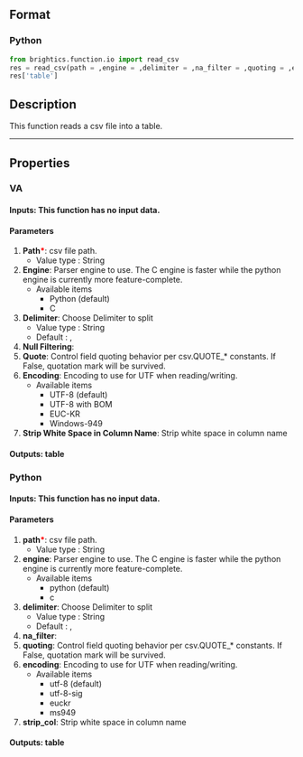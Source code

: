## Format
### Python
```python
from brightics.function.io import read_csv
res = read_csv(path = ,engine = ,delimiter = ,na_filter = ,quoting = ,encoding = ,strip_col = )
res['table']
```

## Description
This function reads a csv file into a table.

---

## Properties
### VA
#### Inputs: This function has no input data.

#### Parameters
1. **Path**<b style="color:red">*</b>: csv file path.
   - Value type : String
2. **Engine**: Parser engine to use. The C engine is faster while the python engine is currently more feature-complete.
   - Available items
      - Python (default)
      - C
3. **Delimiter**: Choose Delimiter to split
   - Value type : String
   - Default : ,
4. **Null Filtering**: 
5. **Quote**: Control field quoting behavior per csv.QUOTE_* constants. If False, quotation mark will be survived.
6. **Encoding**: Encoding to use for UTF when reading/writing.
   - Available items
      - UTF-8 (default)
      - UTF-8 with BOM
      - EUC-KR
      - Windows-949
7. **Strip White Space in Column Name**: Strip white space in column name

#### Outputs: table

### Python
#### Inputs: This function has no input data.

#### Parameters
1. **path**<b style="color:red">*</b>: csv file path.
   - Value type : String
2. **engine**: Parser engine to use. The C engine is faster while the python engine is currently more feature-complete.
   - Available items
      - python (default)
      - c
3. **delimiter**: Choose Delimiter to split
   - Value type : String
   - Default : ,
4. **na_filter**: 
5. **quoting**: Control field quoting behavior per csv.QUOTE_* constants. If False, quotation mark will be survived.
6. **encoding**: Encoding to use for UTF when reading/writing.
   - Available items
      - utf-8 (default)
      - utf-8-sig
      - euckr
      - ms949
7. **strip_col**: Strip white space in column name

#### Outputs: table

